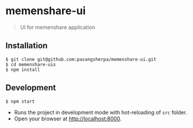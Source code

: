 # memenshare-ui
> UI for memenshare application

## Installation
```
$ git clone git@github.com:pasangsherpa/memenshare-ui.git
$ cd memenshare-uis
$ npm install
```

## Development
```
$ npm start
```
* Runs the project in development mode with hot-reloading of `src` folder.
* Open your browser at [http://localhost:8000](http://localhost:8000).
